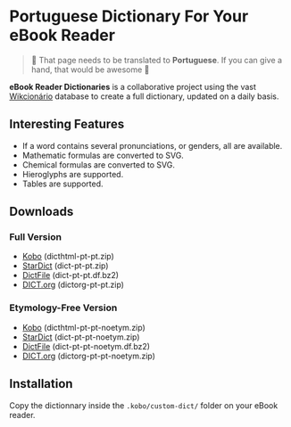 # Portuguese Dictionary For Your eBook Reader

> 🥇 That page needs to be translated to **Portuguese**. If you can give a hand, that would be awesome 🥰

**eBook Reader Dictionaries** is a collaborative project using the vast [Wikcionário](https://pt.wiktionary.org/) database to create a full dictionary, updated on a daily basis.

## Interesting Features

- If a word contains several pronunciations, or genders, all are available.
- Mathematic formulas are converted to SVG.
- Chemical formulas are converted to SVG.
- Hieroglyphs are supported.
- Tables are supported.

## Downloads

### Full Version

- [Kobo](https://github.com/BoboTiG/ebook-reader-dict/releases/download/pt/dicthtml-pt-pt.zip) (dicthtml-pt-pt.zip)
- [StarDict](https://github.com/BoboTiG/ebook-reader-dict/releases/download/pt/dict-pt-pt.zip) (dict-pt-pt.zip)
- [DictFile](https://github.com/BoboTiG/ebook-reader-dict/releases/download/pt/dict-pt-pt.df.bz2) (dict-pt-pt.df.bz2)
- [DICT.org](https://github.com/BoboTiG/ebook-reader-dict/releases/download/pt/dictorg-pt-pt.zip) (dictorg-pt-pt.zip)

### Etymology-Free Version

- [Kobo](https://github.com/BoboTiG/ebook-reader-dict/releases/download/pt/dicthtml-pt-pt-noetym.zip) (dicthtml-pt-pt-noetym.zip)
- [StarDict](https://github.com/BoboTiG/ebook-reader-dict/releases/download/pt/dict-pt-pt-noetym.zip) (dict-pt-pt-noetym.zip)
- [DictFile](https://github.com/BoboTiG/ebook-reader-dict/releases/download/pt/dict-pt-pt-noetym.df.bz2) (dict-pt-pt-noetym.df.bz2)
- [DICT.org](https://github.com/BoboTiG/ebook-reader-dict/releases/download/pt/dictorg-pt-pt-noetym.zip) (dictorg-pt-pt-noetym.zip)

## Installation

Copy the dictionnary inside the `.kobo/custom-dict/` folder on your eBook reader.
